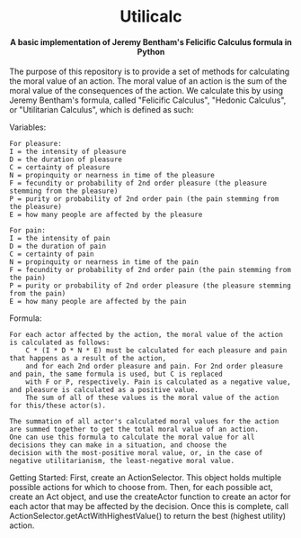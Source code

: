 <h1 align="center">Utilicalc</h1>

<h4 align="center">A basic implementation of Jeremy Bentham's Felicific Calculus formula in Python</h4>

The purpose of this repository is to provide a set of methods for calculating the moral value of an action.
The moral value of an action is the sum of the moral value of the consequences of the action.
We calculate this by using Jeremy Bentham's formula, called "Felicific Calculus", "Hedonic Calculus", or
"Utilitarian Calculus", which is defined as such:

Variables:

    For pleasure:
    I = the intensity of pleasure
    D = the duration of pleasure
    C = certainty of pleasure
    N = propinquity or nearness in time of the pleasure
    F = fecundity or probability of 2nd order pleasure (the pleasure stemming from the pleasure)
    P = purity or probability of 2nd order pain (the pain stemming from the pleasure)
    E = how many people are affected by the pleasure

    For pain:
    I = the intensity of pain
    D = the duration of pain
    C = certainty of pain
    N = propinquity or nearness in time of the pain
    F = fecundity or probability of 2nd order pain (the pain stemming from the pain)
    P = purity or probability of 2nd order pleasure (the pleasure stemming from the pain)
    E = how many people are affected by the pain

Formula:

    For each actor affected by the action, the moral value of the action is calculated as follows:
        C * (I * D * N * E) must be calculated for each pleasure and pain that happens as a result of the action, 
        and for each 2nd order pleasure and pain. For 2nd order pleasure and pain, the same formula is used, but C is replaced
        with F or P, respectively. Pain is calculated as a negative value, and pleasure is calculated as a positive value.
        The sum of all of these values is the moral value of the action for this/these actor(s).

    The summation of all actor's calculated moral values for the action are summed together to get the total moral value of an action.
    One can use this formula to calculate the moral value for all decisions they can make in a situation, and choose the 
    decision with the most-positive moral value, or, in the case of negative utilitarianism, the least-negative moral value.

Getting Started:
First, create an ActionSelector. This object holds multiple possible actions for which to choose from. Then, for each possible
act, create an Act object, and use the createActor function to create an actor for each actor that may be affected by the decision.
Once this is complete, call ActionSelector.getActWithHighestValue() to return the best (highest utility) action.
